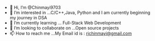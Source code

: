 - 👋 Hi, I’m @Chinmayi9703
- 👀 I’m interested in ...C/C++,Java, Python and I am currently beginning my journey in DSA
- 🌱 I’m currently learning ... Full-Stack Web Development
- 💞️ I’m looking to collaborate on ...Open source projects 
- 📫 How to reach me ...My Email id is : rjchinmayi@gmail.com

<!---
Chinmayi9703/Chinmayi9703 is a ✨ special ✨ repository because its `README.md` (this file) appears on your GitHub profile.
You can click the Preview link to take a look at your changes.
--->
